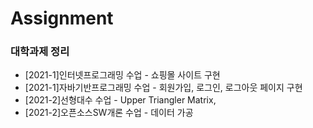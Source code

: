 # Assignment
<h3>대학과제 정리</h3>
<ul>
  <li>[2021-1]인터넷프로그래밍 수업 - 쇼핑몰 사이트 구현</li>
  <li>[2021-1]자바기반프로그래밍 수업 - 회원가입, 로그인, 로그아웃 페이지 구현</li>
  <li>[2021-2]선형대수 수업 - Upper Triangler Matrix, </li>
  <li>[2021-2]오픈소스SW개론 수업 - 데이터 가공</li>
</ul>

